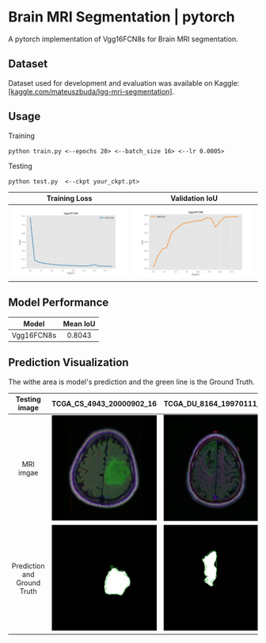 # Brain MRI Segmentation | pytorch

A pytorch implementation of Vgg16FCN8s for Brain MRI segmentation.

## Dataset

Dataset used for development and evaluation was available on Kaggle: [[kaggle.com/mateuszbuda/lgg-mri-segmentation]](https://www.kaggle.com/mateuszbuda/lgg-mri-segmentation).

## Usage

Training

```
python train.py <--epochs 20> <--batch_size 16> <--lr 0.0005>
```

Testing

```
python test.py  <--ckpt your_ckpt.pt>
```


|               Training Loss               |            Validation IoU            |
| :-----------------------------------------: | :-------------------------------------: |
| ![image](image/training_loss_history.jpg) | ![image](image/valid_IoU_history.jpg) |

## Model Performance


|   Model   | Mean IoU |
| :----------: | :--------: |
| Vgg16FCN8s |  0.8043  |

## Prediction Visualization

The withe area is model's prediction and the green line is the Ground Truth.


|          Testing image          | TCGA_CS_4943_20000902_16                             | TCGA_DU_8164_19970111_28                             | TCGA_CS_4944_20010208_11                             |
| :--------------------------------: | ------------------------------------------------------ | ------------------------------------------------------ | ------------------------------------------------------ |
|            MRI imgae            | ![image](image/TCGA_CS_4943_20000902_16.jpg)         | ![image](image/TCGA_DU_8164_19970111_28.jpg)         | ![image](image/TCGA_CS_4944_20010208_11.jpg)         |
| Prediction and<br/> Ground Truth | ![image](image/TCGA_CS_4943_20000902_16_mask_gt.jpg) | ![image](image/TCGA_DU_8164_19970111_28_mask_gt.jpg) | ![image](image/TCGA_CS_4944_20010208_11_mask_gt.jpg) |
